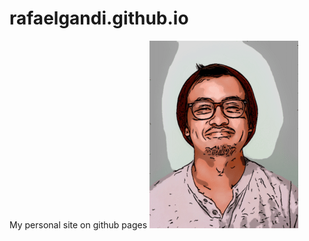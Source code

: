 # rafaelgandi.github.io
My personal site on github pages
<img src="https://raw.githubusercontent.com/rafaelgandi/rafaelgandi.github.io/master/images/me_gif_cartoon.gif">

